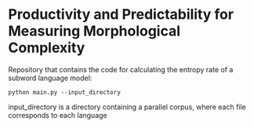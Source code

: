 # Productivity and Predictability for Measuring Morphological Complexity

Repository that contains the code for calculating the entropy rate of a subword language model:

``python main.py --input_directory``

input_directory is a directory containing a parallel corpus, where each file corresponds to each language 
